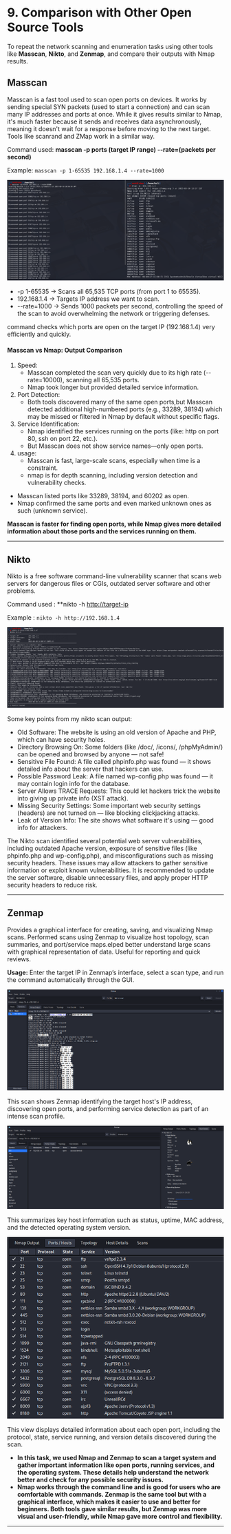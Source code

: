 # 9.  Comparison with Other Open Source Tools

To repeat the network scanning and enumeration tasks using other tools like **Masscan**, **Nikto**, and **Zenmap**, and compare their outputs with Nmap results.

## Masscan
Masscan is a fast tool used to scan open ports on devices. It works by sending special SYN packets (used to start a connection) and can scan many IP addresses and ports at once. While it gives results similar to Nmap, it's much faster because it sends and receives data asynchronously, meaning it doesn't wait for a response before moving to the next target. Tools like scanrand and ZMap work in a similar way.

Command used: **masscan -p ports  (target IP range) --rate=(packets per second)**

Example: ``masscan -p 1-65535 192.168.1.4 --rate=1000``

![](https://github.com/deepthiii33/sapienceintern/blob/main/task3/screenshots/masscan_diff.png)

- -p 1-65535 → Scans all 65,535 TCP ports (from port 1 to 65535).
- 192.168.1.4 → Targets   IP address we  want to scan.
- --rate=1000 → Sends 1000 packets per second, controlling the speed of the scan to avoid overwhelming the network or triggering defenses.

command checks which ports are open on the target IP (192.168.1.4) very efficiently and quickly.

#### Masscan vs Nmap: Output Comparison

1. Speed:
   - Masscan completed the scan very quickly due to its high rate (--rate=10000), scanning all 65,535 ports.
   - Nmap took longer but provided detailed service information.
2. Port Detection:
   - Both tools discovered many of the same open ports,but Masscan detected additional high-numbered ports (e.g., 33289, 38194) which may be missed or filtered in Nmap by default without specific flags.
3. Service Identification:
   - Nmap identified the services running on the ports (like:  http on port 80, ssh on port 22, etc.).
   - But Masscan does not show service names—only open ports.
4. usage:
   - Masscan is fast, large-scale scans, especially when time is a constraint.
   - nmap is for depth scanning, including version detection and vulnerability checks.

- Masscan listed ports like 33289, 38194, and 60202 as open.
- Nmap confirmed the same ports and even marked unknown ones as such (unknown service).

**Masscan is faster for finding open ports, while Nmap gives more detailed information about those ports and the services running on them.**

----

## Nikto

Nikto is a free software command-line vulnerability scanner that scans web servers for dangerous files or CGIs, outdated server software and other problems.

Command used : **nikto -h <http://target-ip>

Example : ``nikto -h http://192.168.1.4``

![](https://github.com/deepthiii33/sapienceintern/blob/main/task3/screenshots/nikto.png)

Some key points from my nikto scan output:

- Old Software: The website is using an old version of Apache and PHP, which can have security holes.
- Directory Browsing On: Some folders (like /doc/, /icons/, /phpMyAdmin/) can be opened and browsed by anyone — not safe!
- Sensitive File Found: A file called phpinfo.php was found — it shows detailed info about the server that hackers can use.
- Possible Password Leak: A file named wp-config.php was found — it may contain login info for the database.
- Server Allows TRACE Requests: This could let hackers trick the website into giving up private info (XST attack).
- Missing Security Settings: Some important web security settings (headers) are not turned on — like blocking clickjacking attacks.
- Leak of Version Info: The site shows what software it's using — good info for attackers.

The Nikto scan identified several potential web server vulnerabilities, including outdated Apache version, exposure of sensitive files (like phpinfo.php and wp-config.php), and misconfigurations such as missing security headers. These issues may allow attackers to gather sensitive information or exploit known vulnerabilities. It is recommended to update the server software, disable unnecessary files, and apply proper HTTP security headers to reduce risk.

---

## Zenmap

 Provides a graphical interface for creating, saving, and visualizing Nmap scans. Performed scans using Zenmap to visualize host topology, scan summaries, and port/service maps.elped better understand large scans with graphical representation of data. Useful for reporting and quick reviews.

**Usage:** Enter the target IP in Zenmap’s interface, select a scan type, and run the command automatically through the GUI.

![](https://github.com/deepthiii33/sapienceintern/blob/main/task3/screenshots/zenmap_os_scan.png)

This scan shows Zenmap identifying the target host's IP address, discovering open ports, and performing service detection as part of an intense scan profile.

![](https://github.com/deepthiii33/sapienceintern/blob/main/task3/screenshots/zenmap_hostdetails_services.png)

This  summarizes key host information such as status, uptime, MAC address, and the detected operating system version.

![](https://github.com/deepthiii33/sapienceintern/blob/main/task3/screenshots/zenmap_port_scan_details.png)

This view displays detailed information about each open port, including the protocol, state, service running, and version details discovered during the scan.





  - **In this task, we used Nmap and Zenmap to scan a target system and gather important information like open ports, running services, and the operating system. These details help understand the network better and check for any possible security issues.**
  - **Nmap works through the command line and is good for users who are comfortable with commands. Zenmap is the same tool but with a graphical interface, which makes it easier to use and better for beginners. Both tools gave similar results, but Zenmap was more visual and user-friendly, while Nmap gave more control and flexibility.**


---








